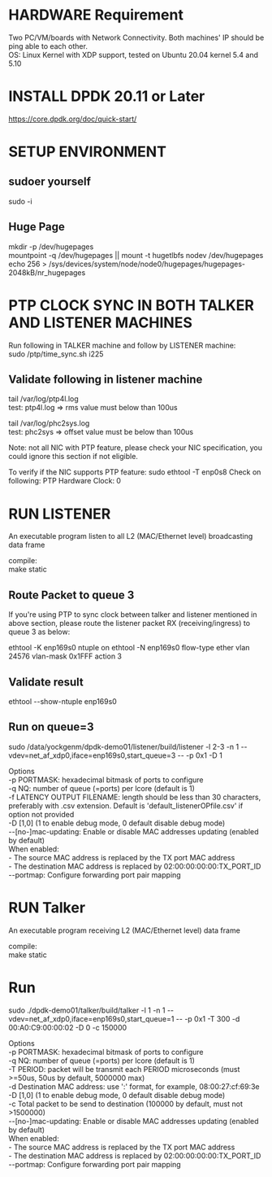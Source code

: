 HARDWARE Requirement  
====================  
Two PC/VM/boards with Network Connectivity. Both machines' IP should be ping able to each other.   
OS: Linux Kernel with XDP support, tested on Ubuntu 20.04 kernel 5.4 and 5.10  

INSTALL DPDK 20.11 or Later
===========================
https://core.dpdk.org/doc/quick-start/

SETUP ENVIRONMENT
====================
sudoer yourself 
--------------- 
sudo -i

Huge Page
----------
mkdir -p /dev/hugepages  
mountpoint -q /dev/hugepages || mount -t hugetlbfs nodev /dev/hugepages  
echo 256 > /sys/devices/system/node/node0/hugepages/hugepages-2048kB/nr_hugepages  


PTP CLOCK SYNC IN BOTH TALKER AND LISTENER MACHINES 
====================================================  
Run following in TALKER machine and follow by LISTENER machine:  
sudo /ptp/time_sync.sh i225 

Validate following in listener machine 
--------------------------------------- 
tail /var/log/ptp4l.log  
test: 
ptp4l.log => rms value must below than 100us 

tail /var/log/phc2sys.log   
test: 
phc2sys => offset value must be below than 100us 

Note: not all NIC with PTP feature, please check your NIC specification, you could ignore this section if not eligible.

To verify if the NIC supports PTP feature:
sudo ethtool -T  enp0s8 
Check on following: 
PTP Hardware Clock: 0 

RUN LISTENER 
==========
An executable program listen to all L2 (MAC/Ethernet level) broadcasting data frame

compile:  
make static  

Route Packet to queue 3 
----------------------------------
If you're using PTP to sync clock between talker and listener mentioned in above section, please route the listener packet RX (receiving/ingress) to queue 3 as below:  

ethtool -K enp169s0 ntuple on 
ethtool -N enp169s0 flow-type ether vlan 24576 vlan-mask 0x1FFF action 3 

Validate result  
---------------  
ethtool --show-ntuple enp169s0   

Run on queue=3    
-----------------------------  
sudo /data/yockgenm/dpdk-demo01/listener/build/listener -l 2-3 -n 1 --vdev=net_af_xdp0,iface=enp169s0,start_queue=3 -- -p 0x1 -D 1  

Options  
-p PORTMASK: hexadecimal bitmask of ports to configure  
-q NQ: number of queue (=ports) per lcore (default is 1)  
-f LATENCY OUTPUT FILENAME: length should be less than 30 characters, preferably with .csv extension. Default is 'default_listenerOPfile.csv' if option not provided  
-D [1,0] (1 to enable debug mode, 0 default disable debug mode)  
--[no-]mac-updating: Enable or disable MAC addresses updating (enabled by default)  
      When enabled:  
       - The source MAC address is replaced by the TX port MAC address  
       - The destination MAC address is replaced by 02:00:00:00:00:TX_PORT_ID  
--portmap: Configure forwarding port pair mapping  


RUN Talker 
==========
An executable program receiving L2 (MAC/Ethernet level) data frame

compile:  
make static  

Run  
====
sudo ./dpdk-demo01/talker/build/talker -l 1 -n 1 --vdev=net_af_xdp0,iface=enp169s0,start_queue=1  -- -p 0x1 -T 300 -d  00:A0:C9:00:00:02 -D 0 -c 150000 

Options  
  -p PORTMASK: hexadecimal bitmask of ports to configure  
  -q NQ: number of queue (=ports) per lcore (default is 1)  
  -T PERIOD: packet will be transmit each PERIOD microseconds (must >=50us, 50us by default, 5000000 max)  
  -d Destination MAC address: use ':' format, for example, 08:00:27:cf:69:3e  
  -D [1,0] (1 to enable debug mode, 0 default disable debug mode)  
  -c Total packet to be send to destination (100000 by default, must not >1500000)  
  --[no-]mac-updating: Enable or disable MAC addresses updating (enabled by default)  
      When enabled:  
       - The source MAC address is replaced by the TX port MAC address  
       - The destination MAC address is replaced by 02:00:00:00:00:TX_PORT_ID  
  --portmap: Configure forwarding port pair mapping  